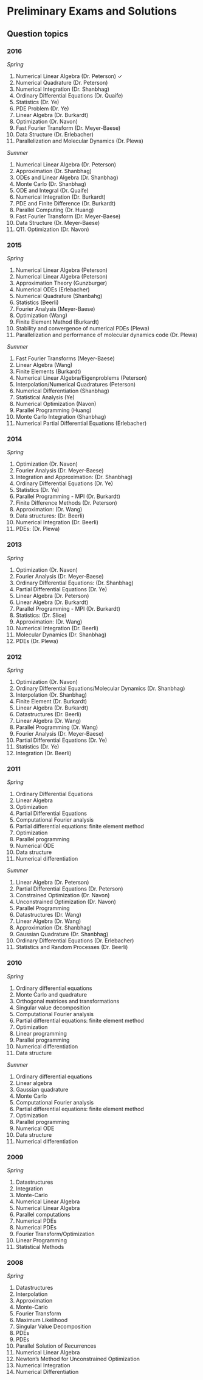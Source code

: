 # Preliminary Exams and Solutions

## Question topics

### 2016

_Spring_

1. Numerical Linear Algebra (Dr. Peterson) ✓
2. Numerical Quadrature (Dr. Peterson)
3. Numerical Integration (Dr. Shanbhag)
4. Ordinary Differential Equations (Dr. Quaife)
5. Statistics (Dr. Ye)
6. PDE Problem (Dr. Ye)
7. Linear Algebra (Dr. Burkardt)
8. Optimization (Dr. Navon)
9. Fast Fourier Transform (Dr. Meyer-Baese)
10. Data Structure (Dr. Erlebacher)
11. Parallelization and Molecular Dynamics (Dr. Plewa)

_Summer_

1. Numerical Linear Algebra (Dr. Peterson)
2. Approximation (Dr. Shanbhag)
3. ODEs and Linear Algebra (Dr. Shanbhag)
4. Monte Carlo (Dr. Shanbhag)
5. ODE and Integral (Dr. Quaife)
6. Numerical Integration (Dr. Burkardt)
7. PDE and Finite Difference (Dr. Burkardt)
8. Parallel Computing (Dr. Huang)
9. Fast Fourier Transform (Dr. Meyer-Baese)
10. Data Structure (Dr. Meyer-Baese)
11. Q11. Optimization (Dr. Navon)

### 2015

_Spring_

1. Numerical Linear Algebra (Peterson)
2. Numerical Linear Algebra (Peterson)
3. Approximation Theory (Gunzburger)
4. Numerical ODEs (Erlebacher)
5. Numerical Quadrature (Shanbahg)
6. Statistics (Beerli)
7. Fourier Analysis (Meyer-Baese)
8. Optimization (Wang)
9. Finite Element Mathod (Burkardt)
10. Stability and convergence of numerical PDEs (Plewa)
11. Parallelization and performance of molecular dynamics code (Dr. Plewa)

_Summer_

1. Fast Fourier Transforms (Meyer-Baese)
2. Linear Algebra (Wang)
3. Finite Elements (Burkardt)
4. Numerical Linear Algebra/Eigenproblems (Peterson)
5. Interpolation/Numerical Quadratures (Peterson)
6. Numerical Differentiation (Shanbhag)
7. Statistical Analysis (Ye)
8. Numerical Optimization (Navon)
9. Parallel Programming (Huang)
10. Monte Carlo Integration (Shanbhag)
11. Numerical Partial Differential Equations (Erlebacher)

### 2014

_Spring_

1. Optimization (Dr. Navon)
2. Fourier Analysis (Dr. Meyer-Baese)
3. Integration and Approximation: (Dr. Shanbhag)
4. Ordinary Differential Equations (Dr. Ye)
5. Statistics (Dr. Ye)
6. Parallel Programming - MPI (Dr. Burkardt)
7. Finite Difference Methods (Dr. Peterson)
8. Approximation: (Dr. Wang)
9. Data structures: (Dr. Beerli)
10. Numerical Integration (Dr. Beerli)
11. PDEs: (Dr. Plewa)

### 2013

_Spring_

1. Optimization (Dr. Navon)
2. Fourier Analysis (Dr. Meyer-Baese)
3. Ordinary Differential Equations: (Dr. Shanbhag)
4. Partial Differential Equations (Dr. Ye)
5. Linear Algebra (Dr. Peterson)
6. Linear Algebra (Dr. Burkardt)
7. Parallel Programming - MPI (Dr. Burkardt)
8. Statistics: (Dr. Slice)
9. Approximation: (Dr. Wang)
10. Numerical Integration (Dr. Beerli)
11. Molecular Dynamics (Dr. Shanbhag)
12. PDEs (Dr. Plewa)

### 2012

_Spring_

1. Optimization (Dr. Navon)
2. Ordinary Differential Equations/Molecular Dynamics (Dr. Shanbhag)
3. Interpolation (Dr. Shanbhag)
4. Finite Element (Dr. Burkardt)
5. Linear Algebra (Dr. Burkardt)
6. Datastructures (Dr. Beerli)
7. Linear Algebra (Dr. Wang)
8. Parallel Programming (Dr. Wang)
9. Fourier Analysis (Dr. Meyer-Baese)
10. Partial Differential Equations (Dr. Ye)
11. Statistics (Dr. Ye)
12. Integration (Dr. Beerli)

### 2011

_Spring_

1. Ordinary Differential Equations
2. Linear Algebra
3. Optimization
4. Partial Differential Equations
5. Computational Fourier analysis
6. Partial differential equations: finite element method
7. Optimization
8. Parallel programming
9. Numerical ODE
10. Data structure
11. Numerical differentiation

_Summer_

1. Linear Algebra (Dr. Peterson)
2. Partial Differential Equations (Dr. Peterson)
3. Constrained Optimization (Dr. Navon)
4. Unconstrained Optimization (Dr. Navon)
5. Parallel Programming
6. Datastructures (Dr. Wang)
7. Linear Algebra (Dr. Wang)
8. Approximation (Dr. Shanbhag)
9. Gaussian Quadrature (Dr. Shanbhag)
10. Ordinary Differential Equations (Dr. Erlebacher)
11. Statistics and Random Processes (Dr. Beerli)

### 2010

_Spring_

1. Ordinary differential equations
2. Monte Carlo and quadrature
3. Orthogonal matrices and transformations
4. Singular value decomposition
5. Computational Fourier analysis
6. Partial differential equations: finite element method
7. Optimization
8. Linear programming
9. Parallel programming
10. Numerical differentiation
11. Data structure

_Summer_

1. Ordinary differential equations
2. Linear algebra
3. Gaussian quadrature
4. Monte Carlo
5. Computational Fourier analysis
6. Partial differential equations: finite element method
7. Optimization
8. Parallel programming
9. Numerical ODE
10. Data structure
11. Numerical differentiation

### 2009

_Spring_

1. Datastructures
2. Integration
3. Monte-Carlo
4. Numerical Linear Algebra
5. Numerical Linear Algebra
6. Parallel computations
7. Numerical PDEs
8. Numerical PDEs
9. Fourier Transform/Optimization
10. Linear Programming
11. Statistical Methods

### 2008

_Spring_

1. Datastructures
2. Interpolation
3. Approximation
4. Monte-Carlo
5. Fourier Transform
6. Maximum Likelihood
7. Singular Value Decomposition
8. PDEs
9. PDEs
10. Parallel Solution of Recurrences
11. Numerical Linear Algebra
12. Newton’s Method for Unconstrained Optimization
13. Numerical Integration
14. Numerical Differentiation
